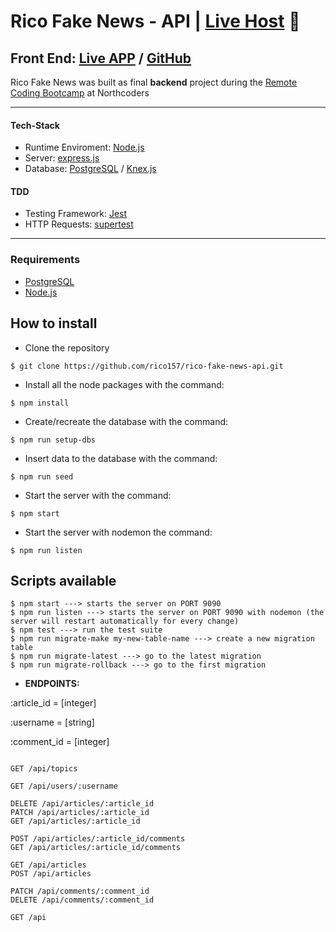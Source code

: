 # **Rico Fake News - API** | [Live Host](https://rico-nc-news.herokuapp.com/) 👀
## Front End: [Live APP](https://rico-fake-news.netlify.app/) / [GitHub](https://github.com/rico157/rico-fake-news)

  Rico Fake News was built as final **backend** project during the [Remote Coding Bootcamp](https://northcoders.com/remote-coding-bootcamp) at Northcoders
  
  ---
  #### Tech-Stack
* Runtime Enviroment: [Node.js](https://nodejs.org/)
* Server: [express.js](https://expressjs.com/)
* Database: [PostgreSQL](https://www.postgresql.org/) / [Knex.js](http://knexjs.org/)

#### TDD 
* Testing Framework: [Jest](https://jestjs.io/)
* HTTP Requests: [supertest](https://www.npmjs.com/package/supertest)
---
### Requirements

* [PostgreSQL](https://www.postgresql.org/) 
* [Node.js](https://nodejs.org/)

## How to install

* Clone the repository

```
$ git clone https://github.com/rico157/rico-fake-news-api.git
```

* Install all the node packages with the command:

```
$ npm install
```

* Create/recreate the database with the command:

```
$ npm run setup-dbs
```

* Insert data to the database with the command:

```
$ npm run seed
```

* Start the server with the command:

```
$ npm start
```

* Start the server with nodemon the command:

```
$ npm run listen
```

## Scripts available

```
$ npm start ---> starts the server on PORT 9090
$ npm run listen ---> starts the server on PORT 9090 with nodemon (the server will restart automatically for every change)
$ npm test ---> run the test suite
$ npm run migrate-make my-new-table-name ---> create a new migration table
$ npm run migrate-latest ---> go to the latest migration
$ npm run migrate-rollback ---> go to the first migration

```
  
* **ENDPOINTS:**


:article_id = [integer]

:username = [string]

:comment_id = [integer]
```http
  
GET /api/topics

GET /api/users/:username

DELETE /api/articles/:article_id
PATCH /api/articles/:article_id
GET /api/articles/:article_id

POST /api/articles/:article_id/comments
GET /api/articles/:article_id/comments

GET /api/articles
POST /api/articles

PATCH /api/comments/:comment_id
DELETE /api/comments/:comment_id

GET /api


```


